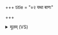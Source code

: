 +++
title = "०२ यथा बाणः"

+++
<details><summary>मूलम् (VS)</summary>

यथा॒ बाणः॒ सुसं॑शितः परा॒पत॑त्याशु॒मत्। ए॒वा त्वं का॑से॒ प्र प॑त पृथि॒व्या अनु॑ सं॒वत॑म् ॥
</details>